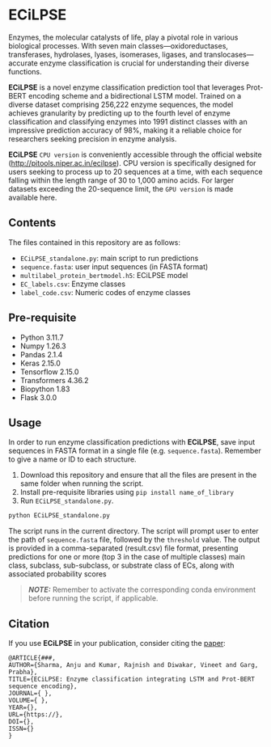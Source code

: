 # ECiLPSE

Enzymes, the molecular catalysts of life, play a pivotal role in various biological processes. With seven main classes—oxidoreductases, transferases, hydrolases, lyases, isomerases, ligases, and translocases—accurate enzyme classification is crucial for understanding their diverse functions. 

**ECiLPSE** is a novel enzyme classification prediction tool that leverages Prot-BERT encoding scheme and a bidirectional LSTM model.  Trained on a diverse dataset comprising 256,222 enzyme sequences, the model achieves granularity by predicting up to the fourth level of enzyme classification and classifying enzymes into 1991 distinct classes with an impressive prediction accuracy of 98%, making it a reliable choice for researchers seeking precision in enzyme analysis. 

**ECiLPSE** ``CPU version`` is conveniently accessible through the official website (http://pitools.niper.ac.in/ecilpse). CPU version is specifically designed for users seeking to process up to 20 sequences at a time, with each sequence falling within the length range of 30 to 1,000 amino acids. For larger datasets exceeding the 20-sequence limit, the ``GPU version`` is made available here. 

## Contents

The files contained in this repository are as follows:
 * ``ECiLPSE_standalone.py``: main script to run predictions
 * ``sequence.fasta``: user input sequences (in FASTA format)
 * ``multilabel_protein_bertmodel.h5``: ECiLPSE model
 * ``EC_labels.csv``: Enzyme classes
 * ``label_code.csv``: Numeric codes of enzyme classes

## Pre-requisite

* Python 3.11.7
* Numpy	1.26.3
* Pandas 2.1.4
* Keras 2.15.0
* Tensorflow 2.15.0
* Transformers 4.36.2
* Biopython 1.83
* Flask 3.0.0

## Usage

In order to run enzyme classification predictions with **ECiLPSE**, save input sequences in FASTA format in a single 
file (e.g. ```sequence.fasta```). Remember to give a name or ID to each structure.
 
1. Download this repository and ensure that all the files are present in the same folder when running the script.
2. Install pre-requisite libraries using ``pip install name_of_library``
2. Run ``ECiLPSE_standalone.py``. 
  ```bash
  python ECiLPSE_standalone.py 
  ```
   The script runs in the current directory.
   The script will prompt user to enter the path of ```sequence.fasta``` file, followed by the ```threshold``` value.
   The output is provided in a comma-separated (result.csv) file format, presenting predictions for one or more (top 3 in the case of multiple classes) main class, subclass, sub-subclass, or substrate class of ECs, along with associated probability scores
  
> **_NOTE:_** Remember to activate the corresponding conda environment before running the script, if applicable.

## Citation

If you use **ECiLPSE** in your publication, consider citing the [paper](https://--):
```
@ARTICLE{###,
AUTHOR={Sharma, Anju and Kumar, Rajnish and Diwakar, Vineet and Garg, Prabha},   
TITLE={ECiLPSE: Enzyme classification integrating LSTM and Prot-BERT sequence encoding},      
JOURNAL={ },      
VOLUME={ },           
YEAR={},     
URL={https://},       
DOI={},      	
ISSN={}
}
```
